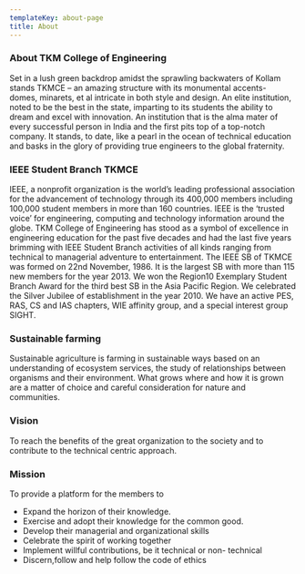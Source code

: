 ```yaml
---
templateKey: about-page
title: About
---
```

### About TKM College of Engineering
Set in a lush green backdrop amidst the sprawling backwaters of Kollam stands TKMCE – an amazing structure with its monumental accents- domes, minarets, et al intricate in both style and design. An elite institution, noted to be the best in the state, imparting to its students the ability to dream and excel with innovation. An institution that is the alma mater of every successful person in India and the first pits top of a top-notch company. It stands, to date, like a pearl in the ocean of technical education and basks in the glory of providing true engineers to the global fraternity. 
### IEEE Student Branch TKMCE
IEEE, a nonprofit organization is the world’s leading professional association for the advancement of technology through its 400,000 members including 100,000 student members in more than 160 countries. IEEE is the ‘trusted voice’ for engineering, computing and technology information around the globe. TKM College of Engineering has stood as a symbol of excellence in engineering education for the past five decades and had the last five years brimming with IEEE Student Branch activities of all kinds ranging from technical to managerial adventure to entertainment. The IEEE SB of TKMCE was formed on 22nd November, 1986. It is the largest SB with more than 115 new members for the year 2013. We won the Region10 Exemplary Student Branch Award for the third best SB in the Asia Pacific Region. We celebrated the Silver Jubilee of establishment in the year 2010. We have an active PES, RAS, CS and IAS chapters, WIE affinity group, and a special interest group SIGHT. 
### Sustainable farming
Sustainable agriculture is farming in sustainable ways based on an understanding of ecosystem services, the study of relationships between organisms and their environment. What grows where and how it is grown are a matter of choice and careful consideration for nature and communities.
### Vision
To reach the benefits of the great organization to the society and to contribute to the technical centric approach.
### Mission
To provide a platform for the members to
* Expand the horizon of their knowledge.
* Exercise and adopt their knowledge for the common good.
* Develop their managerial and organizational skills
* Celebrate the spirit of working together
* Implement willful contributions, be it technical or non- technical
* Discern,follow and help follow the code of ethics
